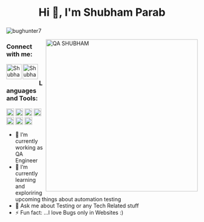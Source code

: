 <h1 align="center">Hi 👋, I'm Shubham Parab</h1>
<h3 align="center"></h3>
<p align="left"> <img src="https://komarev.com/ghpvc/?username=bughunter7&label=Views&color=blue&style=plastic" alt="bughunter7" /> </p>
<img src="/QA.gif" width="400px" alt="QA SHUBHAM" align="right">
<h3 align="left">Connect with me:</h3>
<a href="https://www.linkedin.com/in/shubham-parab-152a82147/">
  <img align="left" alt="Shubham's Linkdein" width="40px" src="https://cdn.jsdelivr.net/npm/simple-icons@v3/icons/linkedin.svg" />
</a>
<a href="https://github.com/bughunter7">
  <img align="left" alt="Shubham's Github" width="40px" src="https://cdn.jsdelivr.net/npm/simple-icons@v3/icons/github.svg" />
</a></br>
<h3 align="left">Languages and Tools:</h3>
<code><img height="20" src="https://www.selenium.dev/images/selenium_logo_square_green.png"></code>
<code><img height="20" src="https://upload.wikimedia.org/wikipedia/en/thumb/3/30/Java_programming_language_logo.svg/212px-Java_programming_language_logo.svg.png"></code>
<code><img height="20" src="https://huddle.eurostarsoftwaretesting.com/wp-content/uploads/2018/10/pm-logo-vert.png"></code>
<code><img height="20" src="https://miro.medium.com/max/3306/1*_wxvYQ3bmLZBk31PIZihfA.png"></code>
<code><img height="20" src="https://blog.knoldus.com/wp-content/uploads/2020/04/Blog9_featureImage.png"></code>
<code><img height="20" src="https://blog.testproject.io/wp-content/uploads/2020/08/874086.png"></code>
<code><img height="20" src="https://i0.wp.com/testingfreak.com/wp-content/uploads/2015/01/testng1.png?resize=568%2C201"></code>






- 🔭 I’m currently working as QA Engineer
- 🌱 I’m currently learning and exploriring upcoming things about automation testing 
- 💬 Ask me about Testing or any Tech Related stuff
- ⚡ Fun fact: ...I love Bugs only in Websites :)
